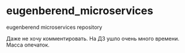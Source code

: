 # eugenberend_microservices

eugenberend microservices repository

Даже не хочу комментировать. На ДЗ ушло очень много времени. Масса опечаток.
